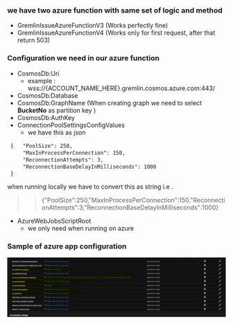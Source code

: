 ### we have two azure function  with same set of logic and method 

- GremlinIssueAzureFunctionV3 (Works perfectly fine)
- GremlinIssueAzureFunctionV4 (Works only for first request, after that return 503)


### Configuration we need in our azure function 
 - CosmosDb:Uri
   - example : wss://{ACCOUNT_NAME_HERE}.gremlin.cosmos.azure.com:443/
 - CosmosDb:Database
 - CosmosDb:GraphName (When creating graph we need to select **BucketNo** as partition key )
 - CosmosDb:AuthKey
 - ConnectionPoolSettingsConfigValues 
   - we have this as json

```
 {   "PoolSize": 250,  
     "MaxInProcessPerConnection": 150, 
     "ReconnectionAttempts": 3,  
     "ReconnectionBaseDelayInMilliseconds": 1000
 }
 ```
when running locally we have to convert this as string i.e .

>> {\"PoolSize\":250,\"MaxInProcessPerConnection\":150,\"ReconnectionAttempts\":3,\"ReconnectionBaseDelayInMilliseconds\":1000}
 - AzureWebJobsScriptRoot
   - we only need when running on azure

### Sample of azure app configuration

![Azure app configuraion](AzureAppConfiguration.jpg)
